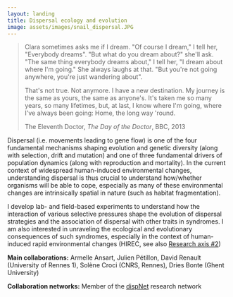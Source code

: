 ```yaml
---
layout: landing
title: Dispersal ecology and evolution
image: assets/images/snail_dispersal.JPG
---
```


>Clara sometimes asks me if I dream. "Of course I dream," I tell her, "Everybody dreams". "But what do you dream about?" she'll ask. "The same thing everybody dreams about," I tell her, "I dream about where I'm going." She always laughs at that. "But you're not going anywhere, you're just wandering about".
>
>That's not true. Not anymore. I have a new destination. My journey is the same as yours, the same as anyone's. It's taken me so many years, so many lifetimes, but, at last, I know where I'm going, where I've always been going: Home, the long way 'round.
>
>The Eleventh Doctor, *The Day of the Doctor*, BBC, 2013

Dispersal (i.e. movements leading to gene flow) is one of the four fundamental mechanisms shaping evolution and genetic diversity (along with selection, drift and mutation) and one of three fundamental drivers of population dynamics (along with reproduction and mortality). In the current context of widespread human-induced environmental changes, understanding dispersal is thus crucial to understand how/whether organisms will be able to cope, especially as many of these environmental changes are intrinsically spatial in nature (such as habitat fragmentation).

I develop lab- and field-based experiments to understand how the interaction of various selective pressures shape the evolution of dispersal strategies and the association of dispersal with other traits in syndromes. I am also interested in unraveling the ecological and evolutionary consequences of such syndromes, especially in the context of human-induced rapid environmental changes (HIREC, see also [Research axis #2](https://mdahirel.github.io/urbanecology))

**Main collaborations:** Armelle Ansart, Julien Pétillon, David Renault (University of Rennes 1), Solène Croci (CNRS, Rennes), Dries Bonte (Ghent University)

**Collaboration networks:** Member of the [dispNet](https://dispnet.github.io/) research network
